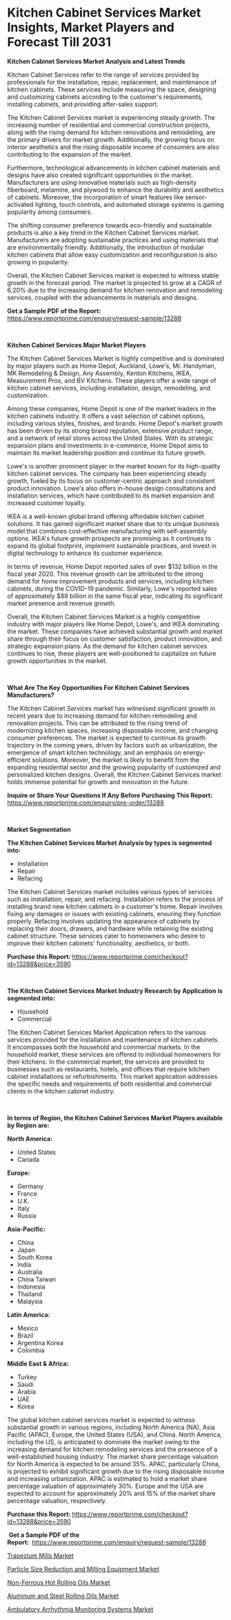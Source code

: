 <p><h1>Kitchen Cabinet Services Market Insights, Market Players and Forecast Till 2031</h1></p><p><strong>Kitchen Cabinet Services Market Analysis and Latest Trends</strong></p>
<p><p>Kitchen Cabinet Services refer to the range of services provided by professionals for the installation, repair, replacement, and maintenance of kitchen cabinets. These services include measuring the space, designing and customizing cabinets according to the customer's requirements, installing cabinets, and providing after-sales support.</p><p>The Kitchen Cabinet Services market is experiencing steady growth. The increasing number of residential and commercial construction projects, along with the rising demand for kitchen renovations and remodeling, are the primary drivers for market growth. Additionally, the growing focus on interior aesthetics and the rising disposable income of consumers are also contributing to the expansion of the market.</p><p>Furthermore, technological advancements in kitchen cabinet materials and designs have also created significant opportunities in the market. Manufacturers are using innovative materials such as high-density fiberboard, melamine, and plywood to enhance the durability and aesthetics of cabinets. Moreover, the incorporation of smart features like sensor-activated lighting, touch controls, and automated storage systems is gaining popularity among consumers.</p><p>The shifting consumer preference towards eco-friendly and sustainable products is also a key trend in the Kitchen Cabinet Services market. Manufacturers are adopting sustainable practices and using materials that are environmentally friendly. Additionally, the introduction of modular kitchen cabinets that allow easy customization and reconfiguration is also growing in popularity.</p><p>Overall, the Kitchen Cabinet Services market is expected to witness stable growth in the forecast period. The market is projected to grow at a CAGR of 6.20% due to the increasing demand for kitchen renovation and remodeling services, coupled with the advancements in materials and designs.</p></p>
<p><strong>Get a Sample PDF of the Report:&nbsp;</strong> <a href="https://www.reportprime.com/enquiry/request-sample/13288">https://www.reportprime.com/enquiry/request-sample/13288</a></p>
<p>&nbsp;</p>
<p><strong>Kitchen Cabinet Services Major Market Players</strong></p>
<p><p>The Kitchen Cabinet Services Market is highly competitive and is dominated by major players such as Home Depot, Auckland, Lowe's, Mr. Handyman, MK Remodeling & Design, Any Assembly, Kenton Kitchens, IKEA, Measurement Pros, and BV Kitchens. These players offer a wide range of kitchen cabinet services, including installation, design, remodeling, and customization.</p><p>Among these companies, Home Depot is one of the market leaders in the kitchen cabinets industry. It offers a vast selection of cabinet options, including various styles, finishes, and brands. Home Depot's market growth has been driven by its strong brand reputation, extensive product range, and a network of retail stores across the United States. With its strategic expansion plans and investments in e-commerce, Home Depot aims to maintain its market leadership position and continue its future growth.</p><p>Lowe's is another prominent player in the market known for its high-quality kitchen cabinet services. The company has been experiencing steady growth, fueled by its focus on customer-centric approach and consistent product innovation. Lowe's also offers in-house design consultations and installation services, which have contributed to its market expansion and increased customer loyalty.</p><p>IKEA is a well-known global brand offering affordable kitchen cabinet solutions. It has gained significant market share due to its unique business model that combines cost-effective manufacturing with self-assembly options. IKEA's future growth prospects are promising as it continues to expand its global footprint, implement sustainable practices, and invest in digital technology to enhance its customer experience.</p><p>In terms of revenue, Home Depot reported sales of over $132 billion in the fiscal year 2020. This revenue growth can be attributed to the strong demand for home improvement products and services, including kitchen cabinets, during the COVID-19 pandemic. Similarly, Lowe's reported sales of approximately $89 billion in the same fiscal year, indicating its significant market presence and revenue growth.</p><p>Overall, the Kitchen Cabinet Services Market is a highly competitive industry with major players like Home Depot, Lowe's, and IKEA dominating the market. These companies have achieved substantial growth and market share through their focus on customer satisfaction, product innovation, and strategic expansion plans. As the demand for kitchen cabinet services continues to rise, these players are well-positioned to capitalize on future growth opportunities in the market.</p></p>
<p>&nbsp;</p>
<p><strong>What Are The Key Opportunities For Kitchen Cabinet Services Manufacturers?</strong></p>
<p><p>The Kitchen Cabinet Services market has witnessed significant growth in recent years due to increasing demand for kitchen remodeling and renovation projects. This can be attributed to the rising trend of modernizing kitchen spaces, increasing disposable income, and changing consumer preferences. The market is expected to continue its growth trajectory in the coming years, driven by factors such as urbanization, the emergence of smart kitchen technology, and an emphasis on energy-efficient solutions. Moreover, the market is likely to benefit from the expanding residential sector and the growing popularity of customized and personalized kitchen designs. Overall, the Kitchen Cabinet Services market holds immense potential for growth and innovation in the future.</p></p>
<p><strong>Inquire or Share Your Questions If Any Before Purchasing This Report:</strong> <a href="https://www.reportprime.com/enquiry/pre-order/13288">https://www.reportprime.com/enquiry/pre-order/13288</a></p>
<p>&nbsp;</p>
<p><strong>Market Segmentation</strong></p>
<p><strong>The Kitchen Cabinet Services Market Analysis by types is segmented into:</strong></p>
<p><ul><li>Installation</li><li>Repair</li><li>Refacing</li></ul></p>
<p><p>The Kitchen Cabinet Services market includes various types of services such as installation, repair, and refacing. Installation refers to the process of installing brand new kitchen cabinets in a customer's home. Repair involves fixing any damages or issues with existing cabinets, ensuring they function properly. Refacing involves updating the appearance of cabinets by replacing their doors, drawers, and hardware while retaining the existing cabinet structure. These services cater to homeowners who desire to improve their kitchen cabinets' functionality, aesthetics, or both.</p></p>
<p><strong>Purchase this Report:&nbsp;</strong><a href="https://www.reportprime.com/checkout?id=13288&price=3590">https://www.reportprime.com/checkout?id=13288&price=3590</a></p>
<p>&nbsp;</p>
<p><strong>The Kitchen Cabinet Services Market Industry Research by Application is segmented into:</strong></p>
<p><ul><li>Household</li><li>Commercial</li></ul></p>
<p><p>The Kitchen Cabinet Services Market Application refers to the various services provided for the installation and maintenance of kitchen cabinets. It encompasses both the household and commercial markets. In the household market, these services are offered to individual homeowners for their kitchens. In the commercial market, the services are provided to businesses such as restaurants, hotels, and offices that require kitchen cabinet installations or refurbishments. This market application addresses the specific needs and requirements of both residential and commercial clients in the kitchen cabinet industry.</p></p>
<p>&nbsp;</p>
<p><strong>In terms of Region, the Kitchen Cabinet Services Market Players available by Region are:</strong></p>
<p>
    <p> <strong> North America: </strong>
        <ul>
            <li>United States</li>
            <li>Canada</li>
        </ul>
        </p> 
    <p> <strong> Europe: </strong>
        <ul>
            <li>Germany</li>
            <li>France</li>
            <li>U.K.</li>
            <li>Italy</li>
            <li>Russia</li>
        </ul>
        </p> 
    <p> <strong> Asia-Pacific: </strong>
        <ul>
            <li>China</li>
            <li>Japan</li>
            <li>South Korea</li>
            <li>India</li>
            <li>Australia</li>
            <li>China Taiwan</li>
            <li>Indonesia</li>
            <li>Thailand</li>
            <li>Malaysia</li>
        </ul>
        </p> 
    <p> <strong> Latin America: </strong>
        <ul>
            <li>Mexico</li>
            <li>Brazil</li>
            <li>Argentina Korea</li>
            <li>Colombia</li>
        </ul>
        </p> 
    <p> <strong> Middle East & Africa: </strong>
        <ul>
            <li>Turkey</li>
            <li>Saudi</li>
            <li>Arabia</li>
            <li>UAE</li>
            <li>Korea</li>
        </ul>
    </p>
    </p>
<p><p>The global kitchen cabinet services market is expected to witness substantial growth in various regions, including North America (NA), Asia Pacific (APAC), Europe, the United States (USA), and China. North America, including the US, is anticipated to dominate the market owing to the increasing demand for kitchen remodeling services and the presence of a well-established housing industry. The market share percentage valuation for North America is expected to be around 35%. APAC, particularly China, is projected to exhibit significant growth due to the rising disposable income and increasing urbanization. APAC is estimated to hold a market share percentage valuation of approximately 30%. Europe and the USA are expected to account for approximately 20% and 15% of the market share percentage valuation, respectively.</p></p>
<p><strong>Purchase this Report: </strong><a href="https://www.reportprime.com/checkout?id=13288&price=3590">https://www.reportprime.com/checkout?id=13288&price=3590</a></p>
<p>&nbsp;<strong>Get a Sample PDF of the Report:&nbsp;&nbsp;</strong><a href="https://www.reportprime.com/enquiry/request-sample/13288">https://www.reportprime.com/enquiry/request-sample/13288</a></p>
<p><strong></strong></p>
<p><p><a href="https://medium.com/@marieramos20/trapezium-mills-market-analysis-and-sze-forecasted-for-period-from-2024-to-2031-a7b03b8a545c">Trapezium Mills Market</a></p><p><a href="https://medium.com/@marieramos20/particle-size-reduction-and-milling-equipment-market-trends-and-market-analysis-forecasted-for-a863b45d6feb">Particle Size Reduction and Milling Equipment Market</a></p><p><a href="https://medium.com/@marieramos20/non-ferrous-hot-rolling-oils-market-exploring-market-share-market-trends-and-future-growth-8d48e00a8c25">Non-Ferrous Hot Rolling Oils Market</a></p><p><a href="https://medium.com/@marieramos20/aluminum-and-steel-rolling-oils-market-exploring-market-share-market-trends-and-future-growth-cec00105c6b4">Aluminum and Steel Rolling Oils Market</a></p><p><a href="https://medium.com/@marieramos20/ambulatory-arrhythmia-monitoring-systems-market-insights-into-market-cagr-market-trends-and-80e153cdde22">Ambulatory Arrhythmia Monitoring Systems Market</a></p></p>